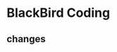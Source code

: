 # BlackBird Coding
## changes 
<!-- <svg width="120" height="25" viewBox="0 0 120 25" fill="none" xmlns="http://www.w3.org/2000/svg">
<path fill-rule="evenodd" clip-rule="evenodd" d="M0 19.3671V12.2083H7.27895V19.3671H0ZM7.27895 12.2083V5.04937H14.5579V12.2083H7.27895ZM119.681 4.71275C119.726 4.71275 119.84 4.71275 120 4.73519V8.57271C119.772 8.55027 119.544 8.52783 119.361 8.52783C119.179 8.52783 119.019 8.50539 118.905 8.50539C117.376 8.50539 116.349 8.9991 115.824 9.98654C115.528 10.5476 115.391 11.4004 115.391 12.5449V19.3896H111.671H111.58V5.04937H111.671H115.208V7.54039C115.801 6.5754 116.303 5.9246 116.737 5.58797C117.444 5.00449 118.38 4.71275 119.521 4.71275C119.566 4.71275 119.635 4.71275 119.681 4.71275ZM100.742 10.772H106.651C106.583 9.78456 106.286 9.02154 105.739 8.52783C105.191 8.01167 104.507 7.76481 103.708 7.76481C102.818 7.76481 102.133 8.03411 101.654 8.57271C101.175 9.11131 100.856 9.82944 100.742 10.772ZM110.485 10.4129C110.485 10.4803 110.508 10.5476 110.508 10.6373C110.576 11.2882 110.622 12.1409 110.599 13.263H110.508H100.65C100.719 14.6993 101.152 15.7092 102.019 16.2926C102.544 16.6517 103.183 16.8312 103.913 16.8312C104.712 16.8312 105.328 16.6068 105.83 16.1804C106.104 15.9336 106.332 15.6194 106.537 15.193H110.416C110.325 16.0458 109.869 16.8986 109.07 17.7738C107.815 19.1652 106.081 19.8609 103.845 19.8609C101.997 19.8609 100.354 19.2774 98.939 18.088C97.8437 17.1679 97.1591 15.7765 96.9081 13.9587C96.8397 13.465 96.8169 12.9264 96.8169 12.3653C96.8169 11.8043 96.8397 11.2882 96.9081 10.772C97.1363 9.04399 97.7296 7.67505 98.7336 6.66517C100.011 5.34111 101.677 4.66786 103.708 4.66786C104.917 4.66786 106.013 4.89228 106.971 5.34111C107.952 5.78995 108.728 6.48564 109.367 7.45063C109.937 8.30341 110.325 9.2684 110.485 10.4129ZM92.0707 19.3671V0H95.8585V3.63555V19.3671H95.7673H92.0707ZM86.5031 3.63555V0H90.3137V19.3671H86.6172H86.526V3.63555H86.5031ZM75.6874 10.772H81.5973C81.5288 9.78456 81.2322 9.02154 80.6845 8.52783C80.1369 8.01167 79.4524 7.76481 78.6537 7.76481C77.7638 7.76481 77.1021 8.03411 76.6001 8.57271C76.1209 9.11131 75.8015 9.82944 75.6874 10.772ZM85.4307 10.4129C85.4307 10.4803 85.4535 10.57 85.4535 10.6373C85.5219 11.2882 85.5676 12.1409 85.5448 13.263H85.4535H75.5961C75.6418 14.6993 76.0981 15.7092 76.9652 16.2926C77.49 16.6517 78.1289 16.8312 78.8591 16.8312C79.6349 16.8312 80.2738 16.6068 80.7758 16.1804C81.0268 15.9336 81.2778 15.6194 81.4832 15.193H85.3622C85.271 16.0458 84.8146 16.8986 84.016 17.7738C82.7838 19.1652 81.0268 19.8609 78.7906 19.8609C76.9424 19.8609 75.3223 19.2774 73.9076 18.088C73.0177 17.3474 72.4016 16.3151 72.0821 14.991C71.8996 14.2056 71.8083 13.3303 71.8083 12.3653C71.8083 11.4004 71.8996 10.5476 72.0821 9.76212C72.3788 8.50539 72.9264 7.47307 73.7022 6.66517C74.98 5.34111 76.6457 4.66786 78.6765 4.66786C79.8859 4.66786 80.9812 4.89228 81.9395 5.34111C82.9207 5.78995 83.7193 6.48564 84.3354 7.45063C84.883 8.30341 85.2481 9.2684 85.4307 10.4129ZM66.2407 15.4174C66.8112 14.6095 67.085 13.5548 67.085 12.2083C67.085 11.1086 66.834 10.1212 66.3092 9.29084C65.8072 8.43806 64.9629 8.01167 63.822 8.01167C62.4529 8.01167 61.4946 8.66248 60.9926 9.94165C60.7188 10.6149 60.5819 11.4901 60.5819 12.5449C60.5819 14.2056 61.0382 15.3725 61.9281 16.0458C62.4757 16.4497 63.0918 16.6293 63.822 16.6293C64.8716 16.6293 65.6931 16.2253 66.2407 15.4174ZM69.2299 6.5754C69.9372 7.31598 70.4164 8.25853 70.7131 9.40305C70.9184 10.1885 71.0097 11.0413 71.0097 12.0063C71.0097 13.0386 70.9184 13.9587 70.7131 14.789C70.4392 16.0009 69.9601 16.9883 69.2755 17.7738C68.1118 19.0978 66.6286 19.7711 64.826 19.7711C63.6623 19.7711 62.7039 19.4794 61.9509 18.9183C61.5402 18.6041 61.1295 18.1329 60.7188 17.5494V25H56.9538V20.8932V5.04937H57.2732H60.5819V7.15889C60.9926 6.53052 61.4261 6.0368 61.8825 5.70018C62.7268 5.04937 63.7307 4.73519 64.8945 4.73519C66.6058 4.73519 68.0433 5.34111 69.2299 6.5754ZM51.3406 15.5521C51.9338 14.7666 52.2305 13.667 52.2305 12.2307C52.2305 10.7944 51.9338 9.67235 51.3406 8.90934C50.7473 8.14632 49.8802 7.76481 48.7849 7.76481C47.6897 7.76481 46.8226 8.14632 46.2293 8.90934C45.6361 9.69479 45.3166 10.7944 45.3166 12.2307C45.3166 13.667 45.6132 14.7666 46.2293 15.5521C46.8226 16.3375 47.6897 16.719 48.7849 16.719C49.903 16.719 50.7473 16.3375 51.3406 15.5521ZM54.3754 6.8447C55.1055 7.71993 55.6075 8.70736 55.8813 9.78456C56.1095 10.5476 56.2008 11.3555 56.2008 12.2307C56.2008 13.1059 56.0867 13.9363 55.8813 14.6993C55.5847 15.7765 55.0827 16.7639 54.3754 17.6167C53.1432 19.1203 51.2721 19.8609 48.7849 19.8609C46.2978 19.8609 44.4267 19.1203 43.1945 17.6167C42.9435 17.325 42.7153 17.0108 42.5328 16.6741C41.7342 15.3725 41.3463 13.8914 41.3463 12.2307C41.3463 10.57 41.7342 9.08887 42.5328 7.78725C42.7153 7.45063 42.9435 7.15889 43.1945 6.8447C44.4267 5.34111 46.2978 4.5781 48.7849 4.5781C51.2721 4.5781 53.166 5.34111 54.3754 6.8447ZM41.506 4.73519V8.57271C41.2778 8.55027 41.0496 8.52783 40.8671 8.52783C40.6845 8.52783 40.5248 8.50539 40.4107 8.50539C40.3879 8.50539 40.3423 8.50539 40.3195 8.50539C38.8363 8.52783 37.8551 8.9991 37.3303 9.96409C37.0337 10.5251 36.8967 11.3555 36.8967 12.5224V19.3671H33.2915H33.0633V5.04937H33.2915H36.6914V7.54039C37.2847 6.5754 37.7866 5.9246 38.2202 5.58797C38.7906 5.1167 39.4752 4.8474 40.3195 4.75763C40.5476 4.73519 40.753 4.71275 41.004 4.71275C41.0724 4.71275 41.1409 4.71275 41.1865 4.71275C41.2094 4.71275 41.3234 4.71275 41.506 4.73519ZM30.4621 6.5754C31.2151 7.36086 31.7399 8.39318 31.9909 9.64991C32.1506 10.368 32.2191 11.1535 32.2191 12.0063C32.2191 12.9264 32.1506 13.7792 31.9909 14.5422C31.7171 15.8662 31.2379 16.9434 30.5077 17.7738C29.344 19.0978 27.8608 19.7711 26.0582 19.7711C24.8945 19.7711 23.9361 19.4794 23.1831 18.9183C22.7724 18.6041 22.3617 18.1329 21.9509 17.5494V25H18.186V5.04937H21.8368V7.15889C22.2476 6.53052 22.6811 6.0368 23.1375 5.70018C23.9817 5.04937 24.9857 4.73519 26.1495 4.73519C27.8608 4.73519 29.2755 5.34111 30.4621 6.5754ZM27.4729 15.4174C28.0434 14.6095 28.3172 13.5548 28.3172 12.2083C28.3172 11.1086 28.0662 10.1212 27.5414 9.29084C27.0394 8.43806 26.1951 8.01167 25.0542 8.01167C23.6851 8.01167 22.7268 8.66248 22.2248 9.94165C21.9509 10.6149 21.814 11.4901 21.814 12.5449C21.814 14.2056 22.2704 15.3725 23.1603 16.0458C23.7079 16.4497 24.324 16.6293 25.0542 16.6293C26.1266 16.6293 26.9253 16.2253 27.4729 15.4174Z" fill="black"/>
</svg> -->

<!-- https://www.propelleraero.com/dirtmate/ -->